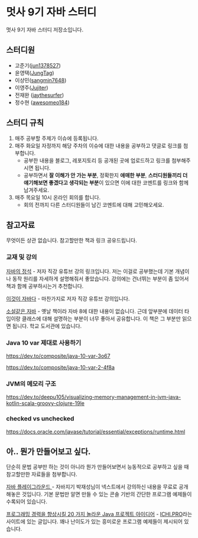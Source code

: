 # 멋사 9기 자바 스터디

멋사 9기 자바 스터디 저장소입니다.

## 스터디원

* 고준기([jun1378527](https://github.com/jun1378527))
* 윤영택([JungTag](https://github.com/JungTag))
* 이상민([sangmin7648](https://github.com/sangmin7648))
* 이영주([Jujiter](https://github.com/Jugiter))
* 전재완 ([jaythesurfer](https://github.com/jaythesurfer))
* 정수현 ([awesomeo184](https://github.com/awesomeo184))


## 스터디 규칙

1. 매주 공부할 주제가 이슈에 등록됩니다.
2. 매주 화요일 자정까지 해당 주차의 이슈에 대한 내용을 공부하고 댓글로 링크를 첨부합니다.
   	* 공부한 내용을 블로그, 레포지토리 등 공개된 곳에 업로드하고 링크를 첨부해주시면 됩니다.
   	* 공부하면서 **잘 이해가 안 가는 부분**, 정확한지 **애매한 부분**, **스터디원들끼리 더 얘기해보면 좋겠다고 생각되는 부분**이 있으면 이에 대한 코멘트를 링크와 함께 남겨주세요. 
 3. 매주 목요일 10시 온라인 회의를 합니다.
    * 회의 전까지 다른 스터디원들이 남긴 코멘트에 대해 고민해오세요.



## 참고자료

무엇이든 상관 없습니다. 참고할만한 책과 링크 공유드립니다.

### 교재 및 강의

[자바의 정석](https://www.youtube.com/watch?v=oJlCC1DutbA&list=PLW2UjW795-f6xWA2_MUhEVgPauhGl3xIp) - 저자 직강 유튜브 강의 링크입니다. 저는 이걸로 공부했는데 기본 개념이나 동작 원리를 자세하게 설명해줘서 좋았습니다. 강의에는 건너뛰는 부분이 좀 있어서 책과 함께 공부하시는거 추천합니다.

[이것이 자바다](https://www.youtube.com/watch?v=Sos11X7wy1M&list=PLVsNizTWUw7FPokuK8Cmlt72DQEt7hKZu) - 마찬가지로 저자 직강 유튜브 강의입니다.

[소설같은 자바](http://m.yes24.com/goods/detail/4250470) - 옛날 책이라 자바 8에 대한 내용이 없습니다. 근데 앞부분에 데이터 타입이랑 클래스에 대해 설명하는 부분이 너무 좋아서 공유합니다. 이 책은 그 부분만 읽으면 됩니다. 학교 도서관에 있습니다.

### Java 10 var 제대로 사용하기

https://dev.to/composite/java-10-var-3o67

https://dev.to/composite/java-10-var-2-4f8a

### JVM의 메모리 구조

https://dev.to/deepu105/visualizing-memory-management-in-jvm-java-kotlin-scala-groovy-clojure-19le

### checked vs unchecked

https://docs.oracle.com/javase/tutorial/essential/exceptions/runtime.html


## 아.. 뭔가 만들어보고 싶다.

단순히 문법 공부만 하는 것이 아니라 뭔가 만들어보면서 능동적으로 공부하고 싶을 때 참고할만한 자료들을 첨부합니다.



[자바 플레이그라운드 ](https://nextstep.camp/courses/-Km5jDeTIGcN0aSqboUc)- 자바지기 박재성님이 넥스트에서 강의하신 내용을 무료로 공개해놓은 것입니다. 기본 문법만 알면 만들 수 있는 콘솔 기반의 간단한 프로그램 예제들이 수록되어 있습니다.



[프로그래밍 경력을 향상시킬 20 가지 놀라운 Java 프로젝트 아이디어](https://ichi.pro/ko/peulogeulaeming-gyeonglyeog-eul-hyangsangsikil-20-gaji-nollaun-java-peulojegteu-aidieo-8092833478389) - [ICHI.PRO](https://ichi.pro/ko)라는 사이트에 있는 글입니다. 꽤나 난이도가 있는 흥미로운 프로그램 예제들이 제시되어 있습니다.



